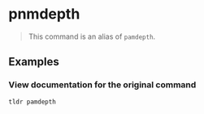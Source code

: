# pnmdepth

> This command is an alias of `pamdepth`.

## Examples

### View documentation for the original command

```bash
tldr pamdepth
```
